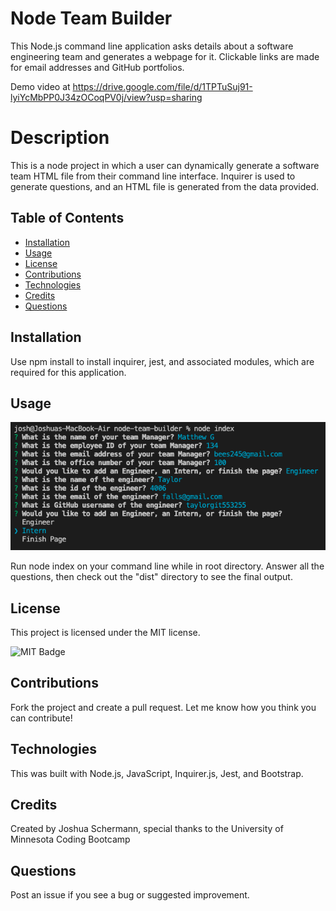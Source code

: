 # Node Team Builder

This Node.js command line application asks details about a software engineering team and generates a webpage for it. Clickable links are made for email addresses and GitHub portfolios.

Demo video at https://drive.google.com/file/d/1TPTuSuj91-lyiYcMbPP0J34zOCoqPV0j/view?usp=sharing

# Description

This is a node project in which a user can dynamically generate a software team HTML file from their command line interface. Inquirer is used to generate questions, and an HTML file is generated from the data provided. 

## Table of Contents

- [Installation](#installation)
- [Usage](#usage)
- [License](#license)
- [Contributions](#contributions)
- [Technologies](#technologies)
- [Credits](#credits)
- [Questions](#questions)

## Installation

Use npm install to install inquirer, jest, and associated modules, which are required for this application.

## Usage

![Node Team Builder Screenshot](./images/screenshot.png)

Run node index on your command line while in root directory. Answer all the questions, then check out the "dist" directory to see the final output. 

## License

This project is licensed under the MIT license.

![MIT Badge](https://img.shields.io/npm/l/f)

## Contributions

Fork the project and create a pull request. Let me know how you think you can contribute!

## Technologies

This was built with Node.js, JavaScript, Inquirer.js, Jest, and Bootstrap.

## Credits

Created by Joshua Schermann, special thanks to the University of Minnesota Coding Bootcamp

## Questions

Post an issue if you see a bug or suggested improvement.
